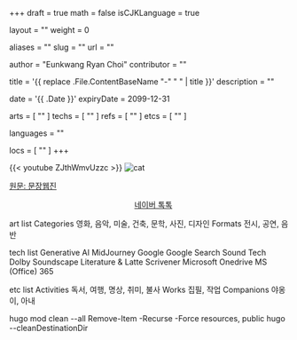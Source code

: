 +++
draft = true
math = false
isCJKLanguage = true

layout = ""
weight = 0

aliases = ""
slug = ""
url = ""

author = "Eunkwang Ryan Choi"
contributor = ""

title = '{{ replace .File.ContentBaseName "-" " " | title }}'
description = ""

date = '{{ .Date }}'
expiryDate = 2099-12-31

arts = [ "" ]
techs = [ "" ]
refs = [ "" ]
etcs = [ "" ]

languages = ""

locs = [ "" ]
+++


{{< youtube ZJthWmvUzzc >}}
![cat](../../images/insta-201102.jpg)

<a href="https://munjang.or.kr/board.es?mid=a20204000000&bid=0011&act=view&ord=B&list_no=101979&nPage=2&c_page=" target="_blank" rel="noopener noreferrer">원문: 문장웹진</a>

<div style="text-align: center;">
    <a href="https://talk.naver.com/W448DX" target="_blank" rel="noopener noreferrer">네이버 톡톡</a>
</div>


art list
	Categories
		영화, 음악, 미술, 건축, 문학, 사진, 디자인
	Formats
		전시, 공연, 음반

tech list
	Generative AI
		MidJourney
	Google
		Google Search
	Sound Tech
		Dolby
		Soundscape
	Literature & Latte
		Scrivener
	Microsoft
		Onedrive
		MS (Office) 365


etc list
	Activities
		독서, 여행, 명상, 취미, 불사
	Works
		집필, 작업
	Companions
		야옹이, 아내


hugo mod clean --all
Remove-Item -Recurse -Force resources, public
hugo --cleanDestinationDir
